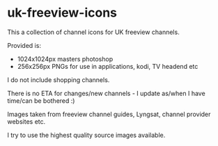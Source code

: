 # uk-freeview-icons

This a collection of channel icons for UK freeview channels.

Provided is:
* 1024x1024px masters photoshop
* 256x256px PNGs for use in applications, kodi, TV headend etc

I do not include shopping channels.

There is no ETA for changes/new channels - I update as/when I have time/can be bothered :)


Images taken from freeview channel guides, Lyngsat, channel provider websites etc.

I try to use the highest quality source images available.
